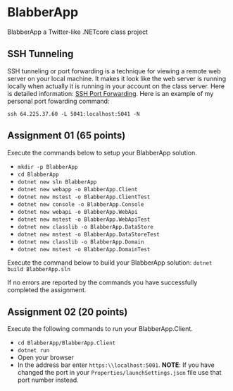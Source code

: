 # BlabberApp

BlabberApp a Twitter-like .NETcore class project

## SSH Tunneling

SSH tunneling or port forwarding is a technique for viewing a remote web server on your local machine.  It makes it look like the web server is running locally when actually it is running in your account on the class server.  Here is detailed information: [SSH Port Forwarding](https://www.ssh.com/ssh/tunneling/example).  Here is an example of my personal port fowarding command:

`ssh 64.225.37.60 -L 5041:localhost:5041 -N`

## Assignment 01 (65 points)

Execute the commands below to setup your BlabberApp solution.

- `mkdir -p BlabberApp`
- `cd BlabberApp`
- `dotnet new sln BlabberApp`
- `dotnet new webapp -o BlabberApp.Client`
- `dotnet new mstest -o BlabberApp.ClientTest`
- `dotnet new console -o BlabberApp.Console`
- `dotnet new webapi -o BlabberApp.WebApi`
- `dotnet new mstest -o BlabberApp.WebApiTest`
- `dotnet new classlib -o BlabberApp.DataStore`
- `dotnet new mstest -o BlabberApp.DataStoreTest`
- `dotnet new classlib -o BlabberApp.Domain`
- `dotnet new mstest -o BlabberApp.DomainTest`

Execute the command below to build your BlabberApp solution: `dotnet build BlabberApp.sln`

If no errors are reported by the commands you have successfully completed the assignment.

## Assignment 02 (20 points)

Execute the following commands to run your BlabberApp.Client.

- `cd BlabberApp/BlabberApp.Client`
- `dotnet run`
- Open your browser
- In the address bar enter `https:\\localhost:5001`.  **NOTE**: If you have changed the port in your `Properties/launchSettings.json` file use that port number instead.
